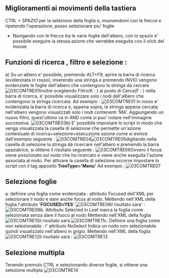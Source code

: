 ## Miglioramenti ai movimenti della tastiera
CTRL + SPAZIO per la selezione della foglia e, muovendomi con le frecce e ripetendo l'operazione,
posso selezionare piu' foglie
   - Navigando con le frecce tra le varie foglie dell'albero, con lo spazio e' possibile eseguire la
     stessa azione che verrebbe eseguita con il click del mouse

## Funzioni di ricerca , filtro e selezione : 
a) Su un albero e' possibile, premendo ALT+F9, aprire la barra di ricerca (evidenziata in rosso);
inserendo una stringa e premendo INVIO vengono evidenziate le foglie dell'albero che
contengono la stringa da cercare.
![03COMTRE01](http://doc.smeup.com/immagini/LOCTRE_03/03COMTRE01.png)Inoltre scegliendo Filtro(K : ) al posto di Cerca(F : ) nella barra di ricerca, e' possibile visualizzare
solo i nodi dell'albero che contengono la stringa ricercata. Ad esempio : 
![03COMTRE01](http://doc.smeup.com/immagini/LOCTRE_03/03COMTRE01.png) In rosso e' evidenziata la barra di ricerca e, appena sopra, la stringa appena cercata;
nell'albero vengono visualizzati solo i nodi contenenti 'MA'. Aggiungendo un nuovo filtro,
quest'ultimo va in AND come si puo' notare nell'immagine successiva.
![03COMTRE03](http://doc.smeup.com/immagini/LOCTRE_03/03COMTRE03.png)b) E' possibile impostare lo script in modo che venga visualizzata la casella di selezione
che permette un'azione contestuale di ricerca+selezione+esecuzione azione come si
evince dall'esempio seguente : 
![03COMTRE04](http://doc.smeup.com/immagini/LOCTRE_03/03COMTRE04.png)![03COMTRE05](http://doc.smeup.com/immagini/LOCTRE_03/03COMTRE05.png)digitando nella casella di selezione la stringa da ricercare nell'albero e premendo la barra spaziatrice, si ottiene il risultato seguente : 
![03COMTRE06](http://doc.smeup.com/immagini/LOCTRE_03/03COMTRE06.png)Ovvero il focus viene posizionato sul nodo che ho ricercato e viene anche eseguita l'azione associata al nodo.
Per attivare la casella di selezione occorre impostare lo script con il tag apposito
__TreeType='Menu'__
Ad esempio : 
![03COMTRE07](http://doc.smeup.com/immagini/LOCTRE_03/03COMTRE07.png)
## Selezione foglie
a. definire una foglia come evidenziata :  attributo Focused dell'XML per selezionare il nodo e dare anche focus al nodo.
    Mettendo nell'XML della foglia l'attributo '**FOCUSED=YES**'
![03COMTRE08](http://doc.smeup.com/immagini/LOCTRE_03/03COMTRE08.png)il risultato sara' : 
![03COMTRE09](http://doc.smeup.com/immagini/LOCTRE_03/03COMTRE09.png)b. Attributo Selected in Leaf marca la foglia come selezionata senza dare il fuoco al nodo
Mettendo nell'XML della foglia
![03COMTRE10](http://doc.smeup.com/immagini/LOCTRE_03/03COMTRE10.png)il risultato sarà
![03COMTRE11](http://doc.smeup.com/immagini/LOCTRE_03/03COMTRE11.png)c. Definire una foglia come non selezionabile :  l' attributo NoSelect Indica un nodo non
selezionabile quindi visualizzato nell'albero in grigio. Mettendo nell'XML della foglia
![03COMTRE12](http://doc.smeup.com/immagini/LOCTRE_03/03COMTRE12.png)Il risultato sarà : 
![03COMTRE13](http://doc.smeup.com/immagini/LOCTRE_03/03COMTRE13.png)
## Selezione multipla
Tenendo premuto CTRL e selezionando diverse foglie, si ottiene una selezione multipla
![03COMTRE14](http://doc.smeup.com/immagini/LOCTRE_03/03COMTRE14.png)